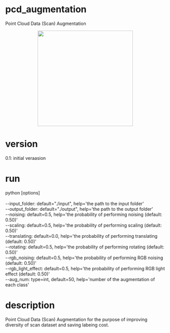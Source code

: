# pcd_augmentation
Point Cloud Data (Scan) Augmentation</br>
<p align="center">
<img height="300" src="https://github.com/mac999/pcd_augmentation/blob/main/doc/test1.PNG"/>
</p>

# version
0.1: initial veraasion

# run
python [options]</br>
</br>
--input_folder: default="./input", help='the path to the input folder'</br>
--output_folder: default="./output", help='the path to the output folder'</br>
--noising: default=0.5, help='the probability of performing noising (default: 0.50)'</br>
--scaling: default=0.5, help='the probability of performing scaling (default: 0.50)'</br>
--translating: default=0.0, help='the probability of performing translating (default: 0.50)'</br>
--rotating: default=0.5, help='the probability of performing rotating (default: 0.50)'</br>
--rgb_noising: default=0.5, help='the probability of performing RGB noising (default: 0.50)'</br>
--rgb_light_effect: default=0.5, help='the probability of performing RGB light effect (default: 0.50)'</br>
--aug_num: type=int, default=50, help='number of the augmentation of each class'</br>

# description
Point Cloud Data (Scan) Augmentation for the purpose of improving diversity of scan dataset and saving labeing cost.




